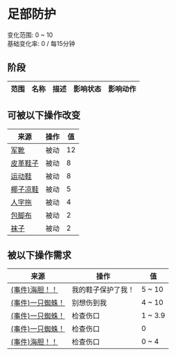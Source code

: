 # 足部防护  
变化范围: 0 ~ 10  
基础变化率: 0 / 每15分钟  
## 阶段  
范围  |  名称  |  描述  |  影响状态  |  影响动作  
----  |  ----  |  ----  |  ----  |  ----  
## 可被以下操作改变  
来源  |  操作  |  值  
----  |  ----  |  ----  
[军靴](MilitaryBoots.md)  |  被动  |  12  
[皮革鞋子](LeatherShoes.md)  |  被动  |  8  
[运动鞋](Sneakers.md)  |  被动  |  8  
[椰子凉鞋](CoconutSandals.md)  |  被动  |  5  
[人字拖](Flipflops.md)  |  被动  |  4  
[包脚布](FootWrappings.md)  |  被动  |  2  
[袜子](Socks.md)  |  被动  |  2  
## 被以下操作需求  
来源  |  操作  |  值  
----  |  ----  |  ----  
[(事件)海胆！！](Event_Urchin.md)  |  我的鞋子保护了我！  |  5 ~ 10  
[(事件)一只蜘蛛！](Event_Spider.md)  |  别想伤到我  |  4 ~ 10  
[(事件)一只蜘蛛！](Event_Spider.md)  |  检查伤口  |  1 ~ 3.9  
[(事件)一只蜘蛛！](Event_Spider.md)  |  检查伤口  |  0  
[(事件)海胆！！](Event_Urchin.md)  |  检查伤口  |  0 ~ 4  
